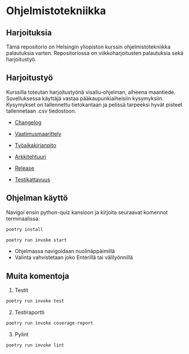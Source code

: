# Ohjelmistotekniikka

## Harjoituksia

Tämä repositorio on Helsingin yliopiston kurssin ohjelmistotekniikka palautuksia varten.
Repositoriossa on viikkoharjoitusten palautuksia sekä harjoitustyö.

## Harjoitustyö

Kurssilla toteutan harjoitustyönä visailu-ohjelman, aiheena maantiede.
Sovelluksessa käyttäjä vastaa pääkaupunkiaiheisiin kysymyksiin.
Kysymykset on tallennettu tietokantaan ja pelissä tarpeeksi hyvät pisteet
tallennetaan .csv tiedostoon.

- [Changelog](python-quiz/dokumentaatio/changelog.md)

- [Vaatimusmaarittely](python-quiz/dokumentaatio/vaatimusmaarittely.md)

- [Työaikakirjanpito](python-quiz/dokumentaatio/tuntikirjanpito.md)

- [Arkkitehtuuri](python-quiz/dokumentaatio/arkkitehtuuri.md)

- [Release](https://github.com/juhaaa/ot-harjoitustyo/releases)

- [Testikattavuus](python-quiz/dokumentaatio/testidokumentti.md)

## Ohjelman käyttö

Navigoi ensin python-quiz kansioon ja kirjoita seuraavat komennot terminaalissa:

```bash
poetry install

poetry run invoke start
```

- Ohjelmassa navigoidaan nuolinäppäimillä
- Valinta vahvistetaan joko Enterillä tai välilyönnillä

## Muita komentoja

1. Testit

```bash
poetry run invoke test
```

2. Testiraportti

```bash
poetry run invoke coverage-report
```

3. Pylint

```bash
poetry run invoke lint
```


		

